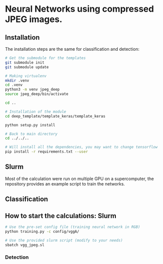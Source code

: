 # Neural Networks using compressed JPEG images.

## Installation

The installation steps are the same for classification and detection:

```bash
# Get the submodule for the templates
git submodule init
git submodule update

# Making virtualenv
mkdir .venv
cd .venv
python3 -m venv jpeg_deep
source jpeg_deep/bin/activate

cd ..

# Installation of the module
cd deep_template/template_keras/template_keras

python setup.py install

# Back to main directory
cd ../../..

# Will install all the dependencies, you may want to change tensorflow version depending what's installed on your computer.
pip install -r requirements.txt --user
```

## Slurm

Most of the calculation were run on multiple GPU on a supercomputer, the repository provides an example script to train the networks.



## Classification

## How to start the calculations: Slurm

```bash
# Use the pre-set config file (training neural network in RGB)
python training.py -c config/vggA/

# Use the provided slurm script (modify to your needs)
sbatch vgg_jpeg.sl
```

### Detection


